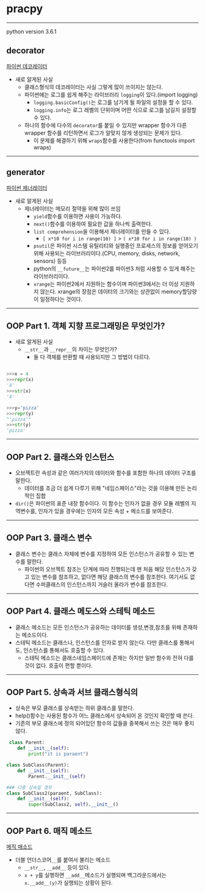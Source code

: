 # pracpy
*******
python version 3.6.1

## decorator

[파이썬 데코레이터](http://schoolofweb.net/blog/posts/%ED%8C%8C%EC%9D%B4%EC%8D%AC-%EB%8D%B0%EC%BD%94%EB%A0%88%EC%9D%B4%ED%84%B0-decorator/)

- 새로 알게된 사실
    - 클래스형식의 데코레이터는 사실 그렇게 많이 쓰이지는 않는다.
    - 파이썬에는 로그를 쉽게 해주는 라이브러리 `logging`이 있다.(import logging)
        - `logging.basicConfig()`는 로그를 남기게 될 파일의 설정을 할 수 있다.
        - `logging.info`는 로그 레벨의 단위이며 어떤 식으로 로그를 남길지 설정할 수 있다.
    - 하나의 함수에 다수의 `decorator`를 붙일 수 있지만 wrapper 함수가 다른 wrapper 함수를 리턴하면서 로그가 알맞지 않게 생성되는 문제가 있다.
        - 이 문제를 해결하기 위해 `wraps`함수를 사용한다(from functools import wraps)

*******
## generator

[파이썬 제너레이터](http://schoolofweb.net/blog/posts/%ED%8C%8C%EC%9D%B4%EC%8D%AC-%EC%A0%9C%EB%84%88%EB%A0%88%EC%9D%B4%ED%84%B0-generator/)

- 새로 알게된 사실
    - 제너레이터는 메모리 절약을 위해 많이 쓰임
        - `yield`함수를 이용하면 사용이 가능하다.
        - `next()`함수를 이용하여 필요한 값을 하나씩 출력한다.
        - `list comprehension`을 이용해서 제너레이터를 만들 수 있다.
            - `[ x*10 for i in range(10) ]` > `( x*10 for i in range(10) )`
        - `psutil`은 파이썬 시스템 유틸리티와 실행중인 프로세스의 정보를 얻어오기 위해 사용되는 라이브러리이다.(CPU, memory, disks, network, sensors) 등등
        - python의 `__future__`는 파이썬2를 파이썬3 처럼 사용할 수 있게 해주는 라이브러리이다.
        - `xrange`는 파이썬2에서 지원하는 함수이며 파이썬3에서는 더 이상 지원하지 않는다. xrange의 장점은 데이터의 크기와는 상관없이 memory할당량이 일정하다는 것이다.

*******
## OOP Part 1. 객체 지향 프로그래밍은 무엇인가?

- 새로 알게된 사실
    - `__str__`과 `__repr__`의 차이는 무엇인가?
        - 둘 다 객체를 반환할 때 사용되지만 그 방법이 다르다.

```python

>>>x = 4
>>>repr(x)
'4'
>>>str(x)
'4'

>>>y='pizza'
>>>repr(y)
"'pizza'"
>>>str(y)
'pizza'
```


*******
## OOP Part 2. 클래스와 인스턴스

- 오브젝트란 속성과 같은 여러가지의 데이터와 함수를 포함한 하나의 데이터 구조를 말한다.
    - 데이터를 조금 더 쉽게 다루기 위해 "네임스페이스"라는 것을 이용해 만든 논리적인 집합
- `dir()`은 파이썬의 표준 내장 함수이다. 이 함수는 인자가 없을 경우 모듈 레벨의 지역변수를, 인자가 있을 경우에는 인자의 모든 속성 + 메소드를 보여준다.

*******
## OOP Part 3. 클래스 변수

- 클래스 변수는 클래스 자체에 변수를 지정하여 모든 인스턴스가 공유할 수 있는 변수를 말한다.
    - 파이썬의 오브젝트 참조는 단계에 따라 진행되는데 맨 처음 해당 인스턴스가 갖고 있는 변수를 참조하고, 없다면 해당 클래스의 변수를 참조한다. 여기서도 없다면 수퍼클래스의 인스턴스까지 거슬러 올라가 변수를 참조한다.

*******
## OOP Part 4. 클래스 메도스와 스테틱 메소드

- 클래스 메소드는 모든 인스턴스가 공유하는 데이터를 생성,변경,참초를 위해 존재하는 메소드이다.
- 스테틱 메소드는 클래스나, 인스턴스를 인자로 받지 않는다. 다만 클래스를 통해서도, 인스턴스를 통해서도 호출할 수 있다.
    - 스테틱 메소드는 클래스네임스페이드에 존재는 하지만 일반 함수와 전혀 다를 것이 없다. 호출이 편할 뿐이다.

*******
## OOP Part 5. 상속과 서브 클래스형식의

- 상속은 부모 클래스를 상속받는 하위 클래스를 말한다.
- help()함수는 사용된 함수가 어느 클래스에서 상속되어 온 것인지 확인할 때 쓴다.
- 기존의 부모 클래스에 정의 되어있던 함수의 값들을 중복해서 쓰는 것은 매우 좋지 않다.
```python
 class Parent:
    def __init__(self):
        print("it is paraent")

class SubClass(Parent):
    def __init__(self):
        Parent.__init__(self)

### 다중 상속일 경우
class SubClass2(paraent, SubClass):
    def __init__(self):
        super(SubClass2, self).__init__()
```

*******
## OOP Part 6. 매직 메소드

[메직 매소드](http://schoolofweb.net/blog/posts/%ED%8C%8C%EC%9D%B4%EC%8D%AC-oop-part-6-%EB%A7%A4%EC%A7%81-%EB%A9%94%EC%86%8C%EB%93%9C-magic-method/)

- 더블 언더스코어`__`를 붙여서 불리는 메소드
    - `__str__`, `__add__` 등이 있다.
    - `x + y`를 실행하면 `__add__`메소드가 실행되며 백그라운드에서는 `x.__add__(y)`가 실행되는 상황이 된다.
